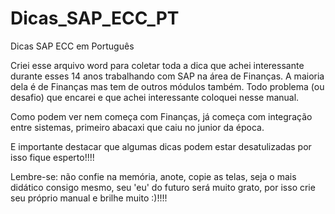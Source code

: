 # Dicas_SAP_ECC_PT
Dicas SAP ECC em Português

Criei esse arquivo word para coletar toda a dica que achei interessante durante esses 14 anos trabalhando com  SAP na área de Finanças. A maioria dela é de Finanças mas tem de outros módulos também. Todo problema (ou desafio) que encarei e que achei interessante coloquei nesse manual.

Como podem ver nem começa com Finanças, já começa com integração entre sistemas, primeiro abacaxi que caiu no junior da época. 

E importante destacar que algumas dicas podem estar desatulizadas por isso fique esperto!!!!

Lembre-se: não confie na memória, anote, copie as telas, seja o mais didático consigo mesmo, seu 'eu' do futuro será muito grato, por isso crie seu próprio manual e brilhe muito :)!!!!
